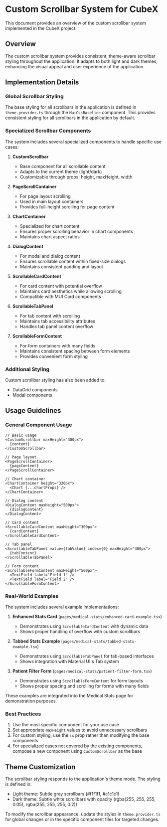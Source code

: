 # Custom Scrollbar System for CubeX

This document provides an overview of the custom scrollbar system implemented in the CubeX project.

## Overview

The custom scrollbar system provides consistent, theme-aware scrollbar styling throughout the application. It adapts to both light and dark themes, enhancing the visual appeal and user experience of the application.

## Implementation Details

### Global Scrollbar Styling

The base styling for all scrollbars in the application is defined in `theme.provider.ts` through the `MuiCssBaseline` component. This provides consistent styling for all scrollbars in the application by default.

### Specialized Scrollbar Components

The system includes several specialized components to handle specific use cases:

1. **CustomScrollbar**
   - Base component for all scrollable content
   - Adapts to the current theme (light/dark)
   - Customizable through props: height, maxHeight, width

2. **PageScrollContainer**
   - For page layout scrolling
   - Used in main layout containers
   - Provides full-height scrolling for page content

3. **ChartContainer**
   - Specialized for chart content
   - Ensures proper scrolling behavior in chart components
   - Maintains chart aspect ratios

4. **DialogContent**
   - For modal and dialog content
   - Ensures scrollable content within fixed-size dialogs
   - Maintains consistent padding and layout

5. **ScrollableCardContent**
   - For card content with potential overflow
   - Maintains card aesthetics while allowing scrolling
   - Compatible with MUI Card components

6. **ScrollableTabPanel**
   - For tab content with scrolling
   - Maintains tab accessibility attributes
   - Handles tab panel content overflow

7. **ScrollableFormContent**
   - For form containers with many fields
   - Maintains consistent spacing between form elements
   - Provides convenient form styling

### Additional Styling

Custom scrollbar styling has also been added to:
- DataGrid components
- Modal components

## Usage Guidelines

### General Component Usage

```tsx
// Basic usage
<CustomScrollbar maxHeight="300px">
  {content}
</CustomScrollbar>

// Page layout
<PageScrollContainer>
  {pageContent}
</PageScrollContainer>

// Chart container
<ChartContainer height="320px">
  <Chart {...chartProps} />
</ChartContainer>

// Dialog content
<DialogContent maxHeight="500px">
  {dialogContent}
</DialogContent>

// Card content
<ScrollableCardContent maxHeight="300px">
  {cardContent}
</ScrollableCardContent>

// Tab panel
<ScrollableTabPanel value={tabValue} index={0} maxHeight="400px">
  {tabContent}
</ScrollableTabPanel>

// Form content
<ScrollableFormContent maxHeight="500px">
  <TextField label="Field 1" />
  <TextField label="Field 2" />
</ScrollableFormContent>
```

### Real-World Examples

The system includes several example implementations:

1. **Enhanced Stats Card** (`pages/medical-stats/enhanced-card-example.tsx`)
   - Demonstrates using `ScrollableCardContent` with dynamic data
   - Shows proper handling of overflow with custom scrollbars

2. **Tabbed Stats Example** (`pages/medical-stats/tabbed-stats-example.tsx`)
   - Demonstrates using `ScrollableTabPanel` for tab-based interfaces
   - Shows integration with Material UI's Tab system

3. **Patient Filter Form** (`pages/medical-stats/patient-filter-form.tsx`)
   - Demonstrates using `ScrollableFormContent` for form layouts
   - Shows proper spacing and scrolling for forms with many fields

These examples are integrated into the Medical Stats page for demonstration purposes.

### Best Practices

1. Use the most specific component for your use case
2. Set appropriate `maxHeight` values to avoid unnecessary scrollbars
3. For custom styling, use the `sx` prop rather than modifying the base components
4. For specialized cases not covered by the existing components, compose a new component using `CustomScrollbar` as the base

## Theme Customization

The scrollbar styling responds to the application's theme mode. The styling is defined in:

- Light theme: Subtle gray scrollbars (#f1f1f1, #c1c1c1)
- Dark theme: Subtle white scrollbars with opacity (rgba(255, 255, 255, 0.05), rgba(255, 255, 255, 0.2))

To modify the scrollbar appearance, update the styles in `theme.provider.ts` for global changes or in the specific component files for targeted changes.
